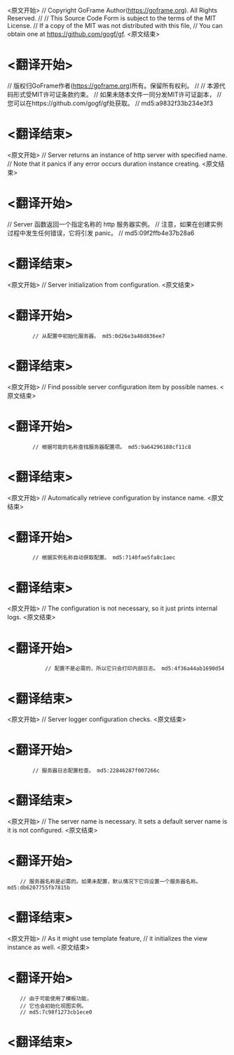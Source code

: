 
<原文开始>
// Copyright GoFrame Author(https://goframe.org). All Rights Reserved.
//
// This Source Code Form is subject to the terms of the MIT License.
// If a copy of the MIT was not distributed with this file,
// You can obtain one at https://github.com/gogf/gf.
<原文结束>

# <翻译开始>
// 版权归GoFrame作者(https://goframe.org)所有。保留所有权利。
//
// 本源代码形式受MIT许可证条款约束。
// 如果未随本文件一同分发MIT许可证副本，
// 您可以在https://github.com/gogf/gf处获取。
// md5:a9832f33b234e3f3
# <翻译结束>


<原文开始>
// Server returns an instance of http server with specified name.
// Note that it panics if any error occurs duration instance creating.
<原文结束>

# <翻译开始>
// Server 函数返回一个指定名称的 http 服务器实例。
// 注意，如果在创建实例过程中发生任何错误，它将引发 panic。
// md5:09f2ffb4e37b28a6
# <翻译结束>


<原文开始>
// Server initialization from configuration.
<原文结束>

# <翻译开始>
			// 从配置中初始化服务器。 md5:0d26e3a48d836ee7
# <翻译结束>


<原文开始>
// Find possible server configuration item by possible names.
<原文结束>

# <翻译开始>
			// 根据可能的名称查找服务器配置项。 md5:9a64296188cf11c8
# <翻译结束>


<原文开始>
// Automatically retrieve configuration by instance name.
<原文结束>

# <翻译开始>
			// 根据实例名称自动获取配置。 md5:7140fae5fa8c1aec
# <翻译结束>


<原文开始>
// The configuration is not necessary, so it just prints internal logs.
<原文结束>

# <翻译开始>
				// 配置不是必需的，所以它只会打印内部日志。 md5:4f36a44ab1690d54
# <翻译结束>


<原文开始>
// Server logger configuration checks.
<原文结束>

# <翻译开始>
			// 服务器日志配置检查。 md5:22846287f007266c
# <翻译结束>


<原文开始>
// The server name is necessary. It sets a default server name is it is not configured.
<原文结束>

# <翻译开始>
		// 服务器名称是必需的。如果未配置，默认情况下它将设置一个服务器名称。 md5:db6207755fb7815b
# <翻译结束>


<原文开始>
		// As it might use template feature,
		// it initializes the view instance as well.
<原文结束>

# <翻译开始>
		// 由于可能使用了模板功能，
		// 它也会初始化视图实例。
		// md5:7c98f1273cb1ece0
# <翻译结束>

